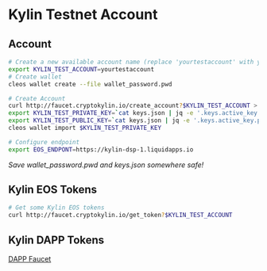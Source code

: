 Kylin Testnet Account
=====================
## Account

```bash
# Create a new available account name (replace 'yourtestaccount' with your account name):
export KYLIN_TEST_ACCOUNT=yourtestaccount
# Create wallet
cleos wallet create --file wallet_password.pwd

# Create Account
curl http://faucet.cryptokylin.io/create_account?$KYLIN_TEST_ACCOUNT > keys.json
export KYLIN_TEST_PRIVATE_KEY=`cat keys.json | jq -e '.keys.active_key.private'`
export KYLIN_TEST_PUBLIC_KEY=`cat keys.json | jq -e '.keys.active_key.public'`
cleos wallet import $KYLIN_TEST_PRIVATE_KEY

# Configure endpoint
export EOS_ENDPONT=https://kylin-dsp-1.liquidapps.io
```
*Save wallet_password.pwd and keys.json somewhere safe!*

## Kylin EOS Tokens
```bash
# Get some Kylin EOS tokens
curl http://faucet.cryptokylin.io/get_token?$KYLIN_TEST_ACCOUNT
```

## Kylin DAPP Tokens

[DAPP Faucet](https://kylin-dapp-faucet.liquidapps.io/)

